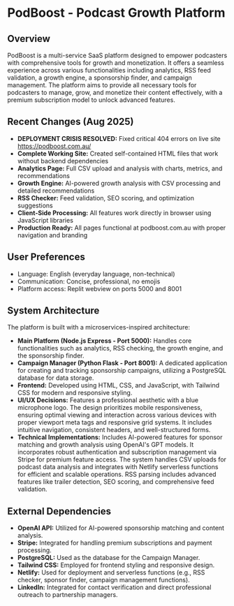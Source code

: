 # PodBoost - Podcast Growth Platform

## Overview
PodBoost is a multi-service SaaS platform designed to empower podcasters with comprehensive tools for growth and monetization. It offers a seamless experience across various functionalities including analytics, RSS feed validation, a growth engine, a sponsorship finder, and campaign management. The platform aims to provide all necessary tools for podcasters to manage, grow, and monetize their content effectively, with a premium subscription model to unlock advanced features.

## Recent Changes (Aug 2025)
- **DEPLOYMENT CRISIS RESOLVED:** Fixed critical 404 errors on live site https://podboost.com.au/
- **Complete Working Site:** Created self-contained HTML files that work without backend dependencies
- **Analytics Page:** Full CSV upload and analysis with charts, metrics, and recommendations
- **Growth Engine:** AI-powered growth analysis with CSV processing and detailed recommendations  
- **RSS Checker:** Feed validation, SEO scoring, and optimization suggestions
- **Client-Side Processing:** All features work directly in browser using JavaScript libraries
- **Production Ready:** All pages functional at podboost.com.au with proper navigation and branding

## User Preferences
- Language: English (everyday language, non-technical)
- Communication: Concise, professional, no emojis
- Platform access: Replit webview on ports 5000 and 8001

## System Architecture
The platform is built with a microservices-inspired architecture:
- **Main Platform (Node.js Express - Port 5000):** Handles core functionalities such as analytics, RSS checking, the growth engine, and the sponsorship finder.
- **Campaign Manager (Python Flask - Port 8001):** A dedicated application for creating and tracking sponsorship campaigns, utilizing a PostgreSQL database for data storage.
- **Frontend:** Developed using HTML, CSS, and JavaScript, with Tailwind CSS for modern and responsive styling.
- **UI/UX Decisions:** Features a professional aesthetic with a blue microphone logo. The design prioritizes mobile responsiveness, ensuring optimal viewing and interaction across various devices with proper viewport meta tags and responsive grid systems. It includes intuitive navigation, consistent headers, and well-structured forms.
- **Technical Implementations:** Includes AI-powered features for sponsor matching and growth analysis using OpenAI's GPT models. It incorporates robust authentication and subscription management via Stripe for premium feature access. The system handles CSV uploads for podcast data analysis and integrates with Netlify serverless functions for efficient and scalable operations. RSS parsing includes advanced features like trailer detection, SEO scoring, and comprehensive feed validation.

## External Dependencies
- **OpenAI API:** Utilized for AI-powered sponsorship matching and content analysis.
- **Stripe:** Integrated for handling premium subscriptions and payment processing.
- **PostgreSQL:** Used as the database for the Campaign Manager.
- **Tailwind CSS:** Employed for frontend styling and responsive design.
- **Netlify:** Used for deployment and serverless functions (e.g., RSS checker, sponsor finder, campaign management functions).
- **LinkedIn:** Integrated for contact verification and direct professional outreach to partnership managers.